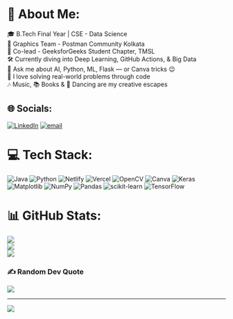 # 💫 About Me:
🎓 B.Tech Final Year | CSE - Data Science<br>🎨 Graphics Team - Postman Community Kolkata<br>🧠 Co-lead - GeeksforGeeks Student Chapter, TMSL<br>🛠️ Currently diving into Deep Learning, GitHub Actions, & Big Data<br>💬 Ask me about AI, Python, ML, Flask — or Canva tricks 😉<br>🧩 I love solving real-world problems through code<br>🎶 Music, 📚 Books & 💃 Dancing are my creative escapes


## 🌐 Socials:
[![LinkedIn](https://img.shields.io/badge/LinkedIn-%230077B5.svg?logo=linkedin&logoColor=white)](https://linkedin.com/in/rhitwika-poddar-330731243) [![email](https://img.shields.io/badge/Email-D14836?logo=gmail&logoColor=white)](mailto:rhitwikapoddar@gmail.com) 

# 💻 Tech Stack:
![Java](https://img.shields.io/badge/java-%23ED8B00.svg?style=for-the-badge&logo=openjdk&logoColor=white) ![Python](https://img.shields.io/badge/python-3670A0?style=for-the-badge&logo=python&logoColor=ffdd54) ![Netlify](https://img.shields.io/badge/netlify-%23000000.svg?style=for-the-badge&logo=netlify&logoColor=#00C7B7) ![Vercel](https://img.shields.io/badge/vercel-%23000000.svg?style=for-the-badge&logo=vercel&logoColor=white) ![OpenCV](https://img.shields.io/badge/opencv-%23white.svg?style=for-the-badge&logo=opencv&logoColor=white) ![Canva](https://img.shields.io/badge/Canva-%2300C4CC.svg?style=for-the-badge&logo=Canva&logoColor=white) ![Keras](https://img.shields.io/badge/Keras-%23D00000.svg?style=for-the-badge&logo=Keras&logoColor=white) ![Matplotlib](https://img.shields.io/badge/Matplotlib-%23ffffff.svg?style=for-the-badge&logo=Matplotlib&logoColor=black) ![NumPy](https://img.shields.io/badge/numpy-%23013243.svg?style=for-the-badge&logo=numpy&logoColor=white) ![Pandas](https://img.shields.io/badge/pandas-%23150458.svg?style=for-the-badge&logo=pandas&logoColor=white) ![scikit-learn](https://img.shields.io/badge/scikit--learn-%23F7931E.svg?style=for-the-badge&logo=scikit-learn&logoColor=white) ![TensorFlow](https://img.shields.io/badge/TensorFlow-%23FF6F00.svg?style=for-the-badge&logo=TensorFlow&logoColor=white)
# 📊 GitHub Stats:
![](https://github-readme-stats.vercel.app/api?username=Rhitwika1&theme=cobalt&hide_border=false&include_all_commits=true&count_private=true)<br/>
![](https://nirzak-streak-stats.vercel.app/?user=Rhitwika1&theme=cobalt&hide_border=false)<br/>
![](https://github-readme-stats.vercel.app/api/top-langs/?username=Rhitwika1&theme=cobalt&hide_border=false&include_all_commits=true&count_private=true&layout=compact)

### ✍️ Random Dev Quote
![](https://quotes-github-readme.vercel.app/api?type=horizontal&theme=radical)

---
[![](https://visitcount.itsvg.in/api?id=Rhitwika1&icon=0&color=0)](https://visitcount.itsvg.in)

